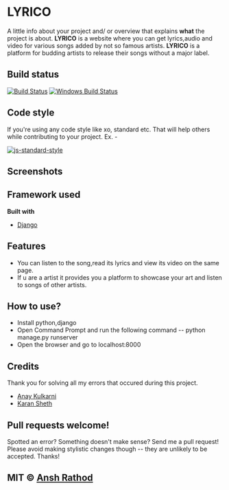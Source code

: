 # LYRICO
A little info about your project and/ or overview that explains **what** the project is about.
**LYRICO** is a website where you can get lyrics,audio and video for various songs added by not so famous artists.
**LYRICO** is a platform for budding artists to release their songs without a major label.

## Build status
[![Build Status](https://travis-ci.org/akashnimare/foco.svg?branch=master)](https://travis-ci.org/akashnimare/foco)
[![Windows Build Status](https://ci.appveyor.com/api/projects/status/github/akashnimare/foco?branch=master&svg=true)](https://ci.appveyor.com/project/akashnimare/foco/branch/master)

## Code style
If you're using any code style like xo, standard etc. That will help others while contributing to your project. Ex. -

[![js-standard-style](https://img.shields.io/badge/code%20style-standard-brightgreen.svg?style=flat)](https://github.com/feross/standard)
 
## Screenshots

## Framework used
<b>Built with</b>
- [Django](https://www.djangoproject.com/)

## Features
- You can listen to the song,read its lyrics and view its video on the same page.
- If u are a artist it provides you a platform to showcase your art and listen to songs of other artists.

## How to use?
- Install python,django
- Open Command Prompt and run the following command
-- python manage.py runserver
- Open the browser and go to localhost:8000 

## Credits
Thank you for solving all my errors that occured during this project.
- [Anay Kulkarni](https://github.com/Anay121)
- [Karan Sheth](https://github.com/Korusuke)

## Pull requests welcome!

Spotted an error? Something doesn't make sense? Send me a pull request! Please avoid making stylistic changes though -- they are unlikely to be accepted. Thanks!

## MIT © [Ansh Rathod](https://github.com/anshrathod)
